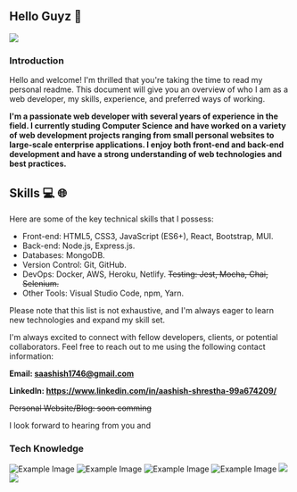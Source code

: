 ## Hello Guyz :wave:

![](https://komarev.com/ghpvc/?username=saashish7070)
### **Introduction**

Hello and welcome! I'm thrilled that you're taking the time to read my personal readme. This document will give you an overview of who I am as a web developer, my skills, experience, and preferred ways of working.

**I'm a passionate web developer with several years of experience in the field. I currently studing Computer Science and have worked on a variety of web development projects ranging from small personal websites to large-scale enterprise applications. I enjoy both front-end and back-end development and have a strong understanding of web technologies and best practices.**

## Skills :computer: :globe_with_meridians:

Here are some of the key technical skills that I possess:

- Front-end: HTML5, CSS3, JavaScript (ES6+), React, Bootstrap, MUI.
- Back-end: Node.js, Express.js.
- Databases:  MongoDB.
- Version Control: Git, GitHub.
- DevOps: Docker, AWS, Heroku, Netlify.
~~Testing: Jest, Mocha, Chai, Selenium.~~
- Other Tools: Visual Studio Code, npm, Yarn.

Please note that this list is not exhaustive, and I'm always eager to learn new technologies and expand my skill set.

I'm always excited to connect with fellow developers, clients, or potential collaborators. Feel free to reach out to me using the following contact information:

**Email: saashish1746@gmail.com**

**LinkedIn: https://www.linkedin.com/in/aashish-shrestha-99a674209/**

~~Personal Website/Blog: soon comming~~

I look forward to hearing from you and


### Tech Knowledge

<!-- <img src="https://img.shields.io/badge/python%20-%2314354C.svg?&style=for-the-badge&logo=python&logoColor=white"/> -->
![Example Image](https://img.shields.io/badge/JavaScript-black?style=for-the-badge&logo=javascript)
![Example Image](https://img.shields.io/badge/NodeJS-black?style=for-the-badge&logo=node.js)
![Example Image](https://img.shields.io/badge/ReactJS-black?style=for-the-badge&logo=react)
![Example Image](https://img.shields.io/badge/C%2B%2B-blue?style=for-the-badge&logo=c%2B%2B)
![](https://img.shields.io/badge/Python-3776AB?style=for-the-badge&logo=python&logoColor=white)
![](https://img.shields.io/badge/MongoDB-47A248?style=for-the-badge&logo=mongodb&logoColor=white)


